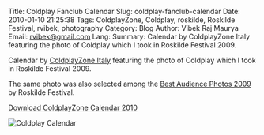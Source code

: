 Title: Coldplay Fanclub Calendar
Slug: coldplay-fanclub-calendar
Date: 2010-01-10 21:25:38
Tags: ColdplayZone, Coldplay, roskilde, Roskilde Festival, rvibek, photography
Category: Blog
Author: Vibek Raj Maurya
Email:  rvibek@gmail.com
Lang: 
Summary: Calendar by ColdplayZone Italy featuring the photo of Coldplay which I took in Roskilde Festival 2009.

Calendar by [ColdplayZone Italy](http://www.coldplayzone.it/) featuring the photo of Coldplay which I took in Roskilde Festival 2009.

The same photo was also  selected among the [Best Audience Photos 2009](http://roskilde-festival.dk/2009/frontpage/stories_from_2009/best_audience_photos_2009/) by Roskilde Festival.

[Download ColdplayZone Calendar 2010](http://docs.google.com/leaf?id=0B8IiFn2ckr59YmUxYTNlN2YtZjU3MC00YWJmLTk1NDItMzg4NDZjOWM5ZTc3&hl=en_GB)

![Coldplay Calendar](http://docs.google.com/leaf?id=0B8IiFn2ckr59YmUxYTNlN2YtZjU3MC00YWJmLTk1NDItMzg4NDZjOWM5ZTc3&hl=en_GB)